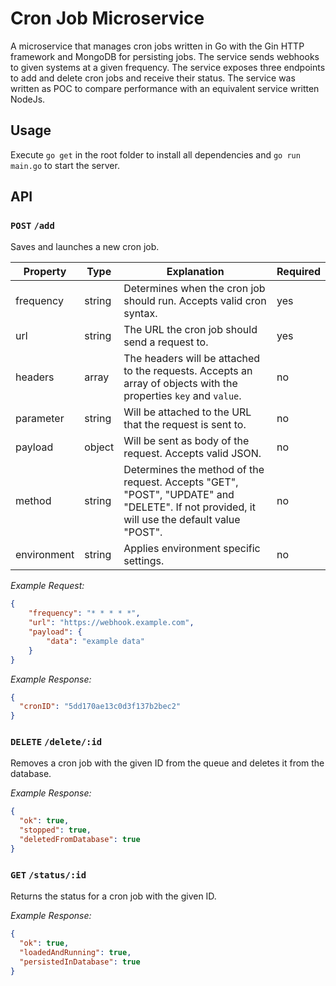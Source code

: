 # Cron Job Microservice

A microservice that manages cron jobs written in Go with the Gin HTTP framework and MongoDB for persisting jobs. The service sends webhooks to given systems at a given frequency. The service exposes three endpoints to add and delete cron jobs and receive their status. The service was written as POC to compare performance with an equivalent service written NodeJs.

## Usage

Execute `go get` in the root folder to install all dependencies and `go run main.go` to start the server.

## API

### `POST` `/add`
Saves and launches a new cron job.

| Property    | Type   | Explanation                                                                                                                                | Required |
|-------------|--------|--------------------------------------------------------------------------------------------------------------------------------------------|----------|
| frequency   | string | Determines when the cron job should run. Accepts valid cron syntax.                                                                        | yes      |
| url         | string | The URL the cron job should send a request to.                                                                                             | yes      |
| headers     | array  | The headers will be attached to the requests. Accepts an array of objects with the properties `key` and `value`.                           | no       |
| parameter   | string | Will be attached to the URL that the request is sent to.                                                                                   | no       |
| payload     | object | Will be sent as body of the request. Accepts valid JSON.                                                                                   | no       |
| method      | string | Determines the method of the request. Accepts "GET", "POST", "UPDATE" and "DELETE". If not provided, it will use the default value "POST". | no       |
| environment | string | Applies environment specific settings.                                                                                                     | no       |

*Example Request:*

```json
{
	"frequency": "* * * * *",
	"url": "https://webhook.example.com",
	"payload": {
		"data": "example data"
	}
}
```

*Example Response:*

```json
{
  "cronID": "5dd170ae13c0d3f137b2bec2"
}
```

### `DELETE` `/delete/:id`

Removes a cron job with the given ID from the queue and deletes it from the database.

*Example Response:*

```json
{
  "ok": true,
  "stopped": true,
  "deletedFromDatabase": true
}
```

### `GET` `/status/:id`

Returns the status for a cron job with the given ID.

*Example Response:*

```json
{
  "ok": true,
  "loadedAndRunning": true,
  "persistedInDatabase": true
}
```
